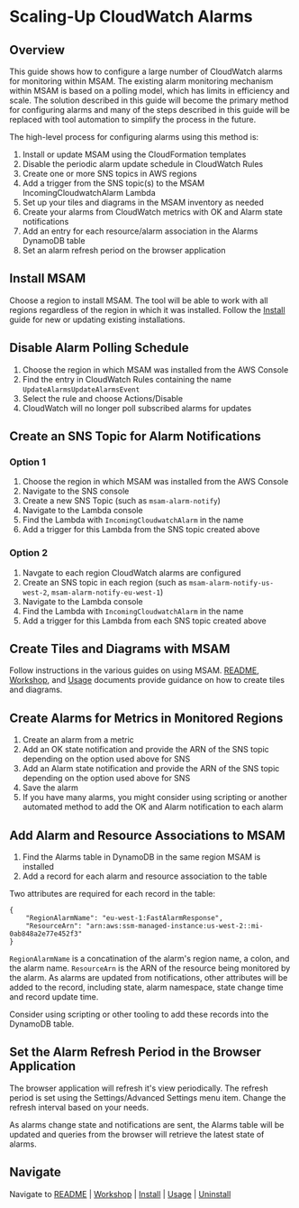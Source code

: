 # Scaling-Up CloudWatch Alarms

## Overview

This guide shows how to configure a large number of CloudWatch alarms for monitoring within MSAM. The existing alarm monitoring mechanism within MSAM is based on a polling model, which has limits in efficiency and scale. The solution described in this guide will become the primary method for configuring alarms and many of the steps described in this guide will be replaced with tool automation to simplify the process in the future.

The high-level process for configuring alarms using this method is:

1. Install or update MSAM using the CloudFormation templates
2. Disable the periodic alarm update schedule in CloudWatch Rules
3. Create one or more SNS topics in AWS regions
4. Add a trigger from the SNS topic(s) to the MSAM IncomingCloudwatchAlarm Lambda
2. Set up your tiles and diagrams in the MSAM inventory as needed
3. Create your alarms from CloudWatch metrics with OK and Alarm state notifications
4. Add an entry for each resource/alarm association in the Alarms DynamoDB table
5. Set an alarm refresh period on the browser application


## Install MSAM

Choose a region to install MSAM. The tool will be able to work with all regions regardless of the region in which it was installed. Follow the [Install](INSTALL.md) guide for new or updating existing installations.

## Disable Alarm Polling Schedule

1. Choose the region in which MSAM was installed from the AWS Console
2. Find the entry in CloudWatch Rules containing the name `UpdateAlarmsUpdateAlarmsEvent`
2. Select the rule and choose Actions/Disable
3. CloudWatch will no longer poll subscribed alarms for updates

## Create an SNS Topic for Alarm Notifications

### Option 1

1. Choose the region in which MSAM was installed from the AWS Console
1. Navigate to the SNS console
2. Create a new SNS Topic (such as `msam-alarm-notify`)
3. Navigate to the Lambda console
4. Find the Lambda with `IncomingCloudwatchAlarm` in the name
5. Add a trigger for this Lambda from the SNS topic created above

### Option 2

1. Navgate to each region CloudWatch alarms are configured
2. Create an SNS topic in each region (such as `msam-alarm-notify-us-west-2`, `msam-alarm-notify-eu-west-1`)
3. Navigate to the Lambda console
4. Find the Lambda with `IncomingCloudwatchAlarm` in the name
5. Add a trigger for this Lambda from each SNS topic created above

## Create Tiles and Diagrams with MSAM

Follow instructions in the various guides on using MSAM. [README](README.md), [Workshop](WORKSHOP.md), and [Usage](USAGE.md) documents provide guidance on how to create tiles and diagrams.

## Create Alarms for Metrics in Monitored Regions

1. Create an alarm from a metric
2. Add an OK state notification and provide the ARN of the SNS topic depending on the option used above for SNS
3. Add an Alarm state notification and provide the ARN of the SNS topic depending on the option used above for SNS
4. Save the alarm
5. If you have many alarms, you might consider using scripting or another automated method to add the OK and Alarm notification to each alarm

## Add Alarm and Resource Associations to MSAM

1. Find the Alarms table in DynamoDB in the same region MSAM is installed
2. Add a record for each alarm and resource association to the table

Two attributes are required for each record in the table:

```
{
    "RegionAlarmName": "eu-west-1:FastAlarmResponse",
    "ResourceArn": "arn:aws:ssm-managed-instance:us-west-2::mi-0ab848a2e77e452f3"
}
```

`RegionAlarmName` is a concatination of the alarm's region name, a colon, and the alarm name.
`ResourceArn` is the ARN of the resource being monitored by the alarm. As alarms are updated from notifications, other attributes will be added to the record, including state, alarm namespace, state change time and record update time.

Consider using scripting or other tooling to add these records into the DynamoDB table.


## Set the Alarm Refresh Period in the Browser Application

The browser application will refresh it's view periodically. The refresh period is set using the Settings/Advanced Settings menu item. Change the refresh interval based on your needs.

As alarms change state and notifications are sent, the Alarms table will be updated and queries from the browser will retrieve the latest state of alarms.



## Navigate

Navigate to [README](README.md) | [Workshop](WORKSHOP.md) | [Install](INSTALL.md) | [Usage](USAGE.md) | [Uninstall](UNINSTALL.md)
